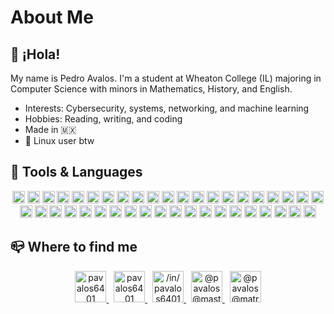 # About Me

## 👋 ¡Hola!

My name is Pedro Avalos. I'm a student at Wheaton College (IL) majoring
in Computer Science with minors in Mathematics, History, and English.

- Interests: Cybersecurity, systems, networking, and machine learning
- Hobbies: Reading, writing, and coding
- Made in 🇲🇽
- 🐧 Linux user btw

## 🚀 Tools & Languages

<div align="center" width="50">

<img alt="linux" width="20" src="https://simpleicons.vercel.app/linux/FCC624" />
<img alt="opensuse" width="20" src="https://simpleicons.vercel.app/opensuse/73BA25" />
<img alt="fedora" width="20" src="https://simpleicons.vercel.app/fedora/51A2DA" />
<img alt="centos" width="20" src="https://simpleicons.vercel.app/centos/262577" />
<img alt="redhat" width="20" src="https://simpleicons.vercel.app/redhat/EE0000" />
<img alt="kde" width="20" src="https://simpleicons.vercel.app/kde/1D99F3" />
<img alt="gnome" width="20" src="https://simpleicons.vercel.app/gnome/4A86CF" />
<img alt="dwm" width="20" src="https://simpleicons.vercel.app/dwm/1177AA" />

<img alt="neovim" width="20" src="https://simpleicons.vercel.app/neovim/57A143" />
<img alt="vim" width="20" src="https://simpleicons.vercel.app/vim/019733" />
<img alt="emacs" width="20" src="https://simpleicons.vercel.app/gnuemacs/7F5AB6" />
<img alt="vscodium" width="20" src="https://simpleicons.vercel.app/vscodium/2F80ED" />
<img alt="vscode" width="20" src="https://simpleicons.vercel.app/visualstudiocode/007ACC" />
<img alt="androidstudio" width="20" src="https://simpleicons.vercel.app/androidstudio/3DDC84" />
<img alt="intellij" width="20" src="https://simpleicons.vercel.app/intellijidea/000000" />
<img alt="pycharm" width="20" src="https://simpleicons.vercel.app/pycharm/000000" />

<img alt="git" width="20" src="https://simpleicons.vercel.app/git/F05032" />
<img alt="gitlab" width="20" src="https://simpleicons.vercel.app/gitlab/FC6D26" />
<img alt="github" width="20" src="https://simpleicons.vercel.app/github/181717" />
<img alt="bitbucket" width="20" src="https://simpleicons.vercel.app/bitbucket/0052CC" />
<img alt="azure" width="20" src="https://simpleicons.vercel.app/azuredevops/0078D7" />

<img alt="bash" width="20" src="https://simpleicons.vercel.app/gnubash/4EAA25" />
<img alt="c" width="20" src="https://simpleicons.vercel.app/c/A8B9CC" />
<img alt="python" width="20" src="https://simpleicons.vercel.app/python/3776AB" />
<img alt="java" width="20" src="https://simpleicons.vercel.app/openjdk/FFFFFF" />
<img alt="c#" width="20" src="https://simpleicons.vercel.app/csharp/239120" />
<img alt="ruby" width="20" src="https://simpleicons.vercel.app/ruby/cc342d" />
<img alt="delphi" width="20" src="https://simpleicons.vercel.app/delphi/EE1F35" />
<img alt="mysql" width="20" src="https://simpleicons.vercel.app/mysql/4479A1" />
<img alt="mssql" width="20" src="https://simpleicons.vercel.app/microsoftsqlserver/CC2927" />
<img alt="markdown" width="20" src="https://simpleicons.vercel.app/markdown/000000" />
<img alt="latex" width="20" src="https://simpleicons.vercel.app/latex/008080" />

<img alt="ansible" width="20" src="https://simpleicons.vercel.app/ansible/EE0000" />
<img alt="saltstack" width="20" src="https://simpleicons.vercel.app/saltproject/57BCAD" />
<img alt="jupyter" width="20" src="https://simpleicons.vercel.app/jupyter/F37626" />
<img alt="pytest" width="20" src="https://simpleicons.vercel.app/pytest/0A9EDC" />
<img alt="flask" width="20" src="https://simpleicons.vercel.app/flask/000000" />
<img alt="django" width="20" src="https://simpleicons.vercel.app/django/092E20" />
<img alt="tensorflow" width="20" src="https://simpleicons.vercel.app/tensorflow/FF6F00" />
<img alt="scikit-learn" width="20" src="https://simpleicons.vercel.app/scikitlearn/F7931E" />
<img alt="numpy" width="20" src="https://simpleicons.vercel.app/numpy/013243" />
</div>

## 📪 Where to find me

<div align="center" width="50">
<a href="https://www.gitlab.com/pavalos6401/">
<img alt="pavalos6401" width="50" src="https://simpleicons.vercel.app/gitlab/FC6D26" />
</a>
&nbsp;
<a href="https://www.github.com/pavalos6401/">
<img alt="pavalos6401" width="50" src="https://simpleicons.vercel.app/github/181717" />
</a>
&nbsp;
<a href="https://www.linkedin.com/in/pavalos6401/">
<img alt="/in/pavalos6401" width="50" src="https://simpleicons.vercel.app/linkedin/0A66C2" />
</a>
&nbsp;
<a href="https://mastodon.social/invite/uKqHV7eA">
<img alt="@pavalos@mastodon.social" width="50" src="https://simpleicons.vercel.app/mastodon/6364FF" />
</a>
&nbsp;
<a href="https://matrix.to/#/@pavalos:matrix.org">
<img alt="@pavalos@matrix.org" width="50" src="https://simpleicons.vercel.app/matrix/000000" />
</a>
</div>